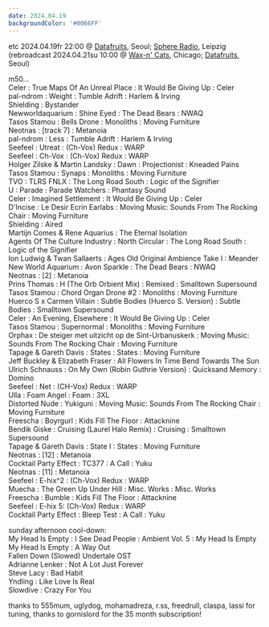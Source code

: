 ```yaml
---
date: 2024.04.19
backgroundColor: '#0066FF'
---
```


etc 2024.04.19fr 22:00 @ [Datafruits](http://www.datafruits.fm/), Seoul; [Sphere Radio](http://www.sphere-radio.net/), Leipzig  
(rebroadcast 2024.04.21su 10:00 @ [Wax-n' Cats](http://www.twitch.tv/waxncats), Chicago; [Datafruits](http://www.datafruits.fm/), Seoul)  

m50...  
Celer : True Maps Of An Unreal Place : It Would Be Giving Up : Celer  
pal-ndrom : Weight : Tumble Adrift : Harlem & Irving  
Shielding : Bystander  
Newworldaquarium : Shine Eyed : The Dead Bears : NWAQ  
Tasos Stamou : Bells Drone : Monoliths : Moving Furniture  
Neotnas : \[track 7\] : Metanoia  
pal-ndrom : Less : Tumble Adrift : Harlem & Irving  
Seefeel : Utreat : (Ch-Vox) Redux : WARP  
Seefeel : Ch-Vox : (Ch-Vox) Redux : WARP  
Holger Zilske & Martin Landsky : Dawn : Projectionist : Kneaded Pains  
Tasos Stamou : Synaps : Monoliths : Moving Furniture  
TVO : TLRS FNLX : The Long Road South : Logic of the Signifier  
U : Parade : Parade Watchers : Phantasy Sound  
Celer : Imagined Settlement : It Would Be Giving Up : Celer  
D'Incise : Le Desir Ecrin Earlabs : Moving Music: Sounds From The Rocking Chair : Moving Furniture  
Shielding : Aired  
Martijn Comes & Rene Aquarius : The Eternal Isolation  
Agents Of The Culture Industry : North Circular : The Long Road South : Logic of the Signifier  
Ion Ludwig & Twan Sallaerts : Ages Old Original Ambience Take I : Meander  
New World Aquarium : Avon Sparkle : The Dead Bears : NWAQ  
Neotnas : \[2\] : Metanoia  
Prins Thomas : H (The Orb Orbient Mix) : Remixed : Smalltown Supersound  
Tasos Stamou : Chord Organ Drone #2 : Monoliths : Moving Furniture  
Huerco S x Carmen Villain : Subtle Bodies (Huerco S. Version) : Subtle Bodies : Smalltown Supersound  
Celer : An Evening, Elsewhere : It Would Be Giving Up : Celer  
Tasos Stamou : Supernormal : Monoliths : Moving Furniture  
Orphax : De steiger met uitzicht op de Sint-Urbanuskerk : Moving Music: Sounds From The Rocking Chair : Moving Furniture  
Tapage & Gareth Davis : States : States : Moving Furniture  
Jeff Buckley & Elizabeth Fraser : All Flowers In Time Bend Towards The Sun  
Ulrich Schnauss : On My Own (Robin Guthrie Version) : Quicksand Memory : Domino  
Seefeel : Net : (CH-Vox) Redux : WARP  
Ulla : Foam Angel : Foam : 3XL  
Distorted Nude : Yukiguni : Moving Music: Sounds From The Rocking Chair : Moving Furniture  
Freescha : Boyrgurl : Kids Fill The Floor : Attacknine  
Bendik Giske : Cruising (Laurel Halo Remix) : Cruising : Smalltown Supersound  
Tapage & Gareth Davis : State I : States : Moving Furniture  
Neotnas : \[12\] : Metanoia  
Cocktail Party Effect : TC377 : A Call : Yuku  
Neotnas : \[11\] : Metanoia  
Seefeel : E-hix^2 : (Ch-Vox) Redux : WARP  
Muecha : The Green Up Under Hill : Misc. Works : Misc. Works  
Freescha : Bumble : Kids Fill The Floor : Attacknine  
Seefeel : E-hix 5: (Ch-Vox) Redux : WARP  
Cocktail Party Effect : Bleep Test : A Call : Yuku  

sunday afternoon cool-down:  
My Head Is Empty : I See Dead People : Ambient Vol. 5 : My Head Is Empty  
My Head Is Empty : A Way Out  
Fallen Down (Slowed) Undertale OST  
Adrianne Lenker : Not A Lot Just Forever  
Steve Lacy : Bad Habit  
Yndling : Like Love Is Real  
Slowdive : Crazy For You  

thanks to 555mum, uglydog, mohamadreza, r.ss, freedrull, claspa, lassi for tuning, thanks to gornislord for the 35 month subscription!